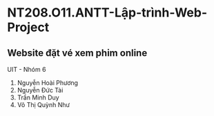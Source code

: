 # NT208.O11.ANTT-Lập-trình-Web-Project
## Website đặt vé xem phim online
<space>UIT - Nhóm 6<space>
1. Nguyễn Hoài Phương
2. Nguyễn Đức Tài
3. Trần Minh Duy
4. Võ Thị Quỳnh Như
